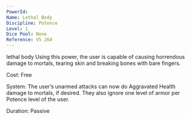 ```yaml
---
PowerId: 
Name: Lethal Body
Discipline: Potence
Level: 1
Dice Pool: None
Reference: V5 264
---
```


lethal body Using this power, the user is capable of causing horrendous damage to mortals, tearing skin and breaking bones with bare fingers.   

Cost: Free   

System: The user’s unarmed attacks can now do Aggravated Health damage to mortals, if desired. They also ignore one level of armor per Potence level of the user.   

Duration: Passive